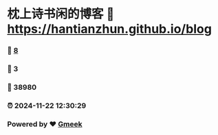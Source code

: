 # 枕上诗书闲的博客 :link: https://hantianzhun.github.io/blog 
### :page_facing_up: [8](https://hantianzhun.github.io/blog/tag.html) 
### :speech_balloon: 3 
### :hibiscus: 38980 
### :alarm_clock: 2024-11-22 12:30:29 
### Powered by :heart: [Gmeek](https://github.com/Meekdai/Gmeek)
